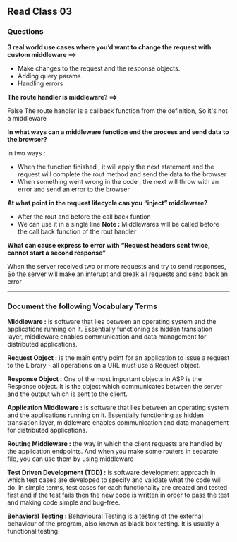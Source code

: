 ## Read Class 03

### Questions

**3 real world use cases where you’d want to change the request with custom middleware ==>**

- Make changes to the request and the response objects.
- Adding query params
- Handling errors


**The route handler is middleware? ==>**

False
The route handler is a callback function from the definition, So it's not a middleware


**In what ways can a middleware function end the process and send data to the browser?**

in two ways :
- When the function finished , it will apply the next statement and the request will complete the rout method and send the data to the browser
- When something went wrong in the code , the next will throw with an error and send an error to the browser 


**At what point in the request lifecycle can you “inject” middleware?**

- After the rout and before the call back funtion 
- We can use it in a single line 
**Note :** Middlewares will be called before the call back function of the rout handler 


**What can cause express to error with “Request headers sent twice, cannot start a second response”**

When the server received two or more requests and try to send responses, So the server will make an interupt and break all requests and send back an error 

-----------------------------------------

### Document the following Vocabulary Terms


**Middleware :** is software that lies between an operating system and the applications running on it. Essentially functioning as hidden translation layer, middleware enables communication and data management for distributed applications.



**Request Object :** is the main entry point for an application to issue a request to the Library - all operations on a URL must use a Request object.

**Response Object :** One of the most important objects in ASP is the Response object. It is the object which communicates between the server and the output which is sent to the client. 

**Application Middleware :**  is software that lies between an operating system and the applications running on it. Essentially functioning as hidden translation layer, middleware enables communication and data management for distributed applications.

**Routing Middleware :** the way in which the client requests are handled by the application endpoints. And when you make some routers in separate file, you can use them by using middleware

**Test Driven Development (TDD) :**  is software development approach in which test cases are developed to specify and validate what the code will do. In simple terms, test cases for each functionality are created and tested first and if the test fails then the new code is written in order to pass the test and making code simple and bug-free.

**Behavioral Testing :** Behavioural Testing is a testing of the external behaviour of the program, also known as black box testing. It is usually a functional testing.